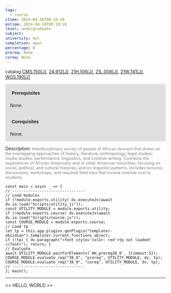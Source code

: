 ```yaml
---
tags:
  - course
ctime: 2024-04-18T00:19:28
mstime: 2024-04-18T00:19:28
level: undergraduate
subject: 
university: mit
completion: open
percentage: 0
prereq: None.
coreq: None.
---
```


catalog [CMS.150[J]](http://student.mit.edu/catalog/mCMSa.html#CMS.150), [24.912[J]](http://student.mit.edu/catalog/m24b.html#24.912), [21H.106[J]](http://student.mit.edu/catalog/m21Ha.html#21H.106), [21L.008[J]](http://student.mit.edu/catalog/m21La.html#21L.008), [21W.741[J]](http://student.mit.edu/catalog/m21Wa.html#21W.741), [WGS.190[J]](http://student.mit.edu/catalog/mWGSa.html#WGS.190)

<span style="display: block; padding: 15px; background-color: rgb(100, 100, 100, 0.2);"><font id="m_prereq38_0" style="display: block; font-family: Arial, sans-serif; font-weight: bold; padding: 5px">Prerequisites</font><br><span id="prereq38_0">None.</span></span>
<span style="display: block; padding: 15px; background-color: rgb(100, 100, 100, 0.2);"><font id="m_coreq38_0" style="display: block; font-family: Arial, sans-serif; font-weight: bold; padding: 5px">Corequisites</font><br><span id="coreq38_0">None.</span></span>

<font style="">Description:</font>
<font style="color: grey; font-size: 0.8rem;">Interdisciplinary survey of people of African descent that draws on the overlapping approaches of history, literature, anthropology, legal studies, media studies, performance, linguistics, and creative writing. Connects the experiences of African-Americans and of other American minorities, focusing on social, political, and cultural histories, and on linguistic patterns. Includes lectures, discussions, workshops, and required field trips that involve minimal cost to students.</font>

```dataviewjs
const main = async _ => {
// --------------------------------
// Load modules
if (!module.exports.utility) dv.executeJs(await dv.io.load("Scripts/utility.js"));
const UTILITY_MODULE = module.exports.utility;
if (!module.exports.course) dv.executeJs(await dv.io.load("Scripts/course.js"));
const COURSE_MODULE = module.exports.course;
// Load tp
let tp = this.app.plugins.getPlugin("templater-obsidian").templater.current_functions_object;
if (!tp) { dv.paragraph("<font style='color: red'>tp not loaded!</font>"); return; }
// Evaluate
await UTILITY_MODULE.waitForElements(`#m_prereq38_0`, {timeout:5});
COURSE_MODULE.evaluate_req("38_0", "prereq", UTILITY_MODULE, dv, tp);
COURSE_MODULE.evaluate_req("38_0", "coreq", UTILITY_MODULE, dv, tp);
// --------------------------------
}; main();
```

---

<< HELLO, WORLD >>
